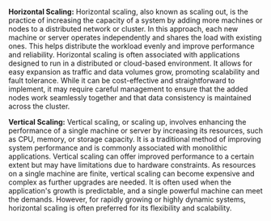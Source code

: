 **Horizontal Scaling:**
Horizontal scaling, also known as scaling out, is the practice of increasing the capacity of a system by adding more machines or nodes to a distributed network or cluster. In this approach, each new machine or server operates independently and shares the load with existing ones. This helps distribute the workload evenly and improve performance and reliability. Horizontal scaling is often associated with applications designed to run in a distributed or cloud-based environment. It allows for easy expansion as traffic and data volumes grow, promoting scalability and fault tolerance. While it can be cost-effective and straightforward to implement, it may require careful management to ensure that the added nodes work seamlessly together and that data consistency is maintained across the cluster.

**Vertical Scaling:**
Vertical scaling, or scaling up, involves enhancing the performance of a single machine or server by increasing its resources, such as CPU, memory, or storage capacity. It is a traditional method of improving system performance and is commonly associated with monolithic applications. Vertical scaling can offer improved performance to a certain extent but may have limitations due to hardware constraints. As resources on a single machine are finite, vertical scaling can become expensive and complex as further upgrades are needed. It is often used when the application's growth is predictable, and a single powerful machine can meet the demands. However, for rapidly growing or highly dynamic systems, horizontal scaling is often preferred for its flexibility and scalability.

